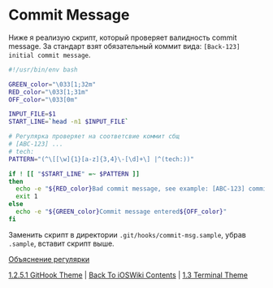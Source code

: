 # Commit Message

Ниже я реализую скрипт, который проверяет валидность commit message. За стандарт взят обязательный коммит вида: `[Back-123] initial commit message`. 

```bash
#!/usr/bin/env bash

GREEN_color="\033[1;32m"
RED_color="\033[1;31m"
OFF_color="\033[0m"

INPUT_FILE=$1
START_LINE=`head -n1 $INPUT_FILE`

# Регулярка проверяет на соответсвие коммит сбщ
# [ABC-123] ...
# tech:
PATTERN="(^\[[\w]{1}[a-z]{3,4}\-[\d]+\] |^(tech:))"

if ! [[ "$START_LINE" =~ $PATTERN ]]
then
  echo -e "${RED_color}Bad commit message, see example: [ABC-123] commit message${OFF_color}"
  exit 1
else
  echo -e "${GREEN_color}Commit message entered${OFF_color}"
fi
```

Заменить скрипт в директории `.git/hooks/commit-msg.sample`, убрав `.sample`, вставит скрипт выше.

[Объяснение регулярки](/Common/Terminal/Regex.md)

[1.2.5.1 GitHook Theme](../1.2.4%20GitPractise.md) | [Back To iOSWiki Contents](https://github.com/eldaroid/iOSWiki) |  [1.3 Terminal Theme](/1%20Common/1.3%20Terminal/)
